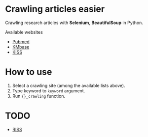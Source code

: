# Crawling articles easier

Crawling research articles with **Selenium**, **BeautifulSoup** in Python.

Available websites
- [Pubmed](https://pubmed.ncbi.nlm.nih.gov)
- [KMbase](https://kmbase.medric.or.kr)
- [KISS](https://kiss.kstudy.com)

# How to use
1. Select a crawling site (among the available lists above).
2. Type keyword to `keyword` argument.
3. Run `{}_crawling` function.

# TODO
- [RISS](http://www.riss.kr/index.do)